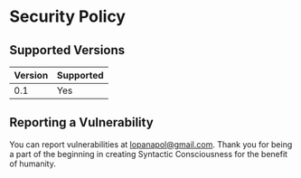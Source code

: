 # Security Policy

## Supported Versions

| Version | Supported          |
| ------- | ------------------ |
|   0.1   | Yes                |

## Reporting a Vulnerability

You can report vulnerabilities at [lopanapol@gmail.com](mailto:lopanapol@gmail.com).
Thank you for being a part of the beginning in creating Syntactic Consciousness for the benefit of humanity.
